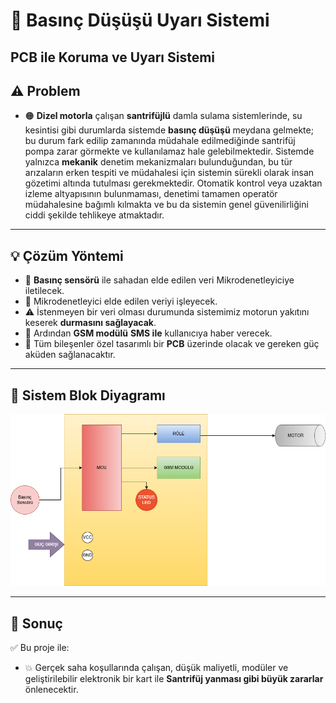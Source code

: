 
# 🚜 Basınç Düşüşü Uyarı Sistemi 

## PCB ile Koruma ve Uyarı Sistemi 

## ⚠️ Problem 

* 🟠  **Dizel motorla** çalışan **santrifüjlü** damla sulama sistemlerinde, su kesintisi gibi durumlarda sistemde **basınç düşüşü** meydana gelmekte; bu durum fark edilip zamanında müdahale edilmediğinde santrifüj pompa zarar görmekte ve kullanılamaz hale gelebilmektedir. Sistemde yalnızca **mekanik** denetim mekanizmaları bulunduğundan, bu tür arızaların erken tespiti ve müdahalesi için sistemin sürekli olarak insan gözetimi altında tutulması gerekmektedir. Otomatik kontrol veya uzaktan izleme altyapısının bulunmaması, denetimi tamamen operatör müdahalesine bağımlı kılmakta ve bu da sistemin genel güvenilirliğini ciddi şekilde tehlikeye atmaktadır.

---

## 💡 Çözüm Yöntemi

* 📏 **Basınç sensörü**  ile sahadan elde edilen veri Mikrodenetleyiciye iletilecek.
* 🧠 Mikrodenetleyici elde edilen veriyi işleyecek.
* ⚠️  İstenmeyen bir veri olması durumunda sistemimiz motorun yakıtını keserek **durmasını sağlayacak**.
* 📶 Ardından **GSM modülü** **SMS ile** kullanıcıya haber verecek.
* 🔩 Tüm bileşenler özel tasarımlı bir **PCB** üzerinde olacak ve gereken güç aküden sağlanacaktır.

---

## 🔄 Sistem Blok Diyagramı

![Sistem Blok Diyagramı](images/EkranGoruntusu.png)


---

## 🧾 Sonuç

✅ Bu proje ile:

* 💥 Gerçek saha koşullarında çalışan, düşük maliyetli, modüler ve geliştirilebilir elektronik  bir kart ile **Santrifüj yanması gibi büyük zararlar** önlenecektir.  


